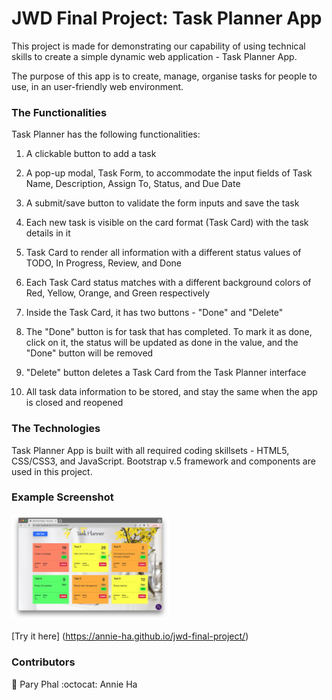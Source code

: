 # JWD Final Project: Task Planner App

This project is made for demonstrating our capability of using technical skills to create a simple dynamic web application - Task Planner App.

The purpose of this app is to create, manage, organise tasks for people to use, in an user-friendly web environment.

### The Functionalities

Task Planner has the following functionalities:

1. A clickable button to add a task

2. A pop-up modal, Task Form, to accommodate the input fields of Task Name, Description, Assign To, Status, and Due Date

3. A submit/save button to validate the form inputs and save the task

4. Each new task is visible on the card format (Task Card) with the task details in it

5. Task Card to render all information with a different status values of TODO, In Progress, Review, and Done

6. Each Task Card status matches with a different background colors of Red, Yellow, Orange, and Green respectively

7. Inside the Task Card, it has two buttons - "Done" and "Delete"

8. The "Done" button is for task that has completed. To mark it as done, click on it, the status will be updated as done in the value, and the "Done" button will be removed

9. "Delete" button deletes a Task Card from the Task Planner interface

10. All task data information to be stored, and stay the same when the app is closed and reopened

### The Technologies

Task Planner App is built with all required coding skillsets - HTML5, CSS/CSS3, and JavaScript. Bootstrap v.5 framework and components are used in this project.

### Example Screenshot

<img src="./img/Screen Shot 2021-10-13 at 12.21.56.png" width="50%">

[Try it here] (https://annie-ha.github.io/jwd-final-project/)

### Contributors

:rocket: Pary Phal
:octocat: Annie Ha
